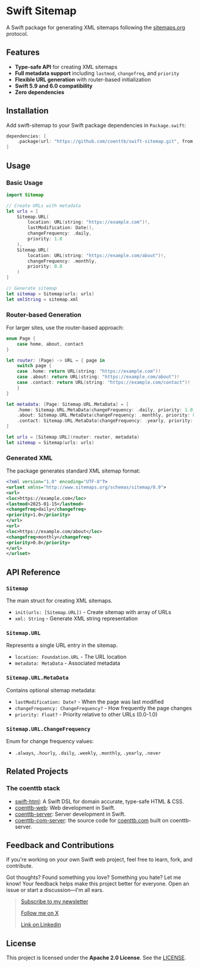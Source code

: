# Swift Sitemap

A Swift package for generating XML sitemaps following the [sitemaps.org](https://www.sitemaps.org/) protocol.

## Features

- **Type-safe API** for creating XML sitemaps
- **Full metadata support** including `lastmod`, `changefreq`, and `priority`
- **Flexible URL generation** with router-based initialization
- **Swift 5.9 and 6.0 compatibility**
- **Zero dependencies**

## Installation

Add swift-sitemap to your Swift package dependencies in `Package.swift`:

```swift
dependencies: [
    .package(url: "https://github.com/coenttb/swift-sitemap.git", from: "0.0.1")
]
```

## Usage

### Basic Usage

```swift
import Sitemap

// Create URLs with metadata
let urls = [
    Sitemap.URL(
        location: URL(string: "https://example.com")!,
        lastModification: Date(),
        changeFrequency: .daily,
        priority: 1.0
    ),
    Sitemap.URL(
        location: URL(string: "https://example.com/about")!,
        changeFrequency: .monthly,
        priority: 0.8
    )
]

// Generate sitemap
let sitemap = Sitemap(urls: urls)
let xmlString = sitemap.xml
```

### Router-based Generation

For larger sites, use the router-based approach:

```swift
enum Page {
    case home, about, contact
}

let router: (Page) -> URL = { page in
    switch page {
    case .home: return URL(string: "https://example.com")!
    case .about: return URL(string: "https://example.com/about")!
    case .contact: return URL(string: "https://example.com/contact")!
    }
}

let metadata: [Page: Sitemap.URL.MetaData] = [
    .home: Sitemap.URL.MetaData(changeFrequency: .daily, priority: 1.0),
    .about: Sitemap.URL.MetaData(changeFrequency: .monthly, priority: 0.8),
    .contact: Sitemap.URL.MetaData(changeFrequency: .yearly, priority: 0.5)
]

let urls = [Sitemap.URL](router: router, metadata)
let sitemap = Sitemap(urls: urls)
```

### Generated XML

The package generates standard XML sitemap format:

```xml
<?xml version="1.0" encoding="UTF-8"?>
<urlset xmlns="http://www.sitemaps.org/schemas/sitemap/0.9">
<url>
<loc>https://example.com</loc>
<lastmod>2025-01-15</lastmod>
<changefreq>daily</changefreq>
<priority>1.0</priority>
</url>
<url>
<loc>https://example.com/about</loc>
<changefreq>monthly</changefreq>
<priority>0.8</priority>
</url>
</urlset>
```

## API Reference

### `Sitemap`

The main struct for creating XML sitemaps.

- `init(urls: [Sitemap.URL])` - Create sitemap with array of URLs
- `xml: String` - Generate XML string representation

### `Sitemap.URL`

Represents a single URL entry in the sitemap.

- `location: Foundation.URL` - The URL location
- `metadata: MetaData` - Associated metadata

### `Sitemap.URL.MetaData`

Contains optional sitemap metadata:

- `lastModification: Date?` - When the page was last modified
- `changeFrequency: ChangeFrequency?` - How frequently the page changes
- `priority: Float?` - Priority relative to other URLs (0.0-1.0)

### `Sitemap.URL.ChangeFrequency`

Enum for change frequency values:
- `.always`, `.hourly`, `.daily`, `.weekly`, `.monthly`, `.yearly`, `.never`

## Related Projects

### The coenttb stack

* [swift-html](https://www.github.com/coenttb/swift-html): A Swift DSL for domain accurate, type-safe HTML & CSS.
* [coenttb-web](https://www.github.com/coenttb/coenttb-web): Web development in Swift.
* [coenttb-server](https://www.github.com/coenttb/coenttb-server): Server development in Swift.
* [coenttb-com-server](https://www.github.com/coenttb/coenttb-com-server): the source code for [coenttb.com](https://coenttb.com) built on coenttb-server.

## Feedback and Contributions

If you're working on your own Swift web project, feel free to learn, fork, and contribute.

Got thoughts? Found something you love? Something you hate? Let me know! Your feedback helps make this project better for everyone. Open an issue or start a discussion—I'm all ears.

> [Subscribe to my newsletter](http://coenttb.com/en/newsletter/subscribe)
>
> [Follow me on X](http://x.com/coenttb)
> 
> [Link on Linkedin](https://www.linkedin.com/in/tenthijeboonkkamp)

## License

This project is licensed under the **Apache 2.0 License**. See the [LICENSE](LICENSE).
